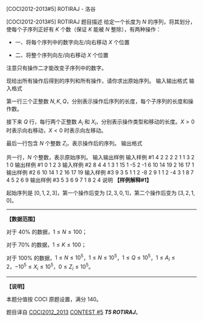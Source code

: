 



[COCI2012-2013#5] ROTIRAJ - 洛谷














[COCI2012-2013#5] ROTIRAJ
题目描述
给定一个长度为 $N$ 的序列，将其划分，使每个子序列正好有 $K$ 个数（保证 $K$ 能被 $N$ 整除），有两种操作：

- 一、将每个序列中的数字向左/向右移动 $X$ 个位置

- 二、将整个序列向左/向右移动 $X$ 个位置

注意只有操作二才能改变子序列中的数字。

现给出所有操作后得到的序列和所有操作，请你求出原始序列。
输入输出格式
输入格式

第一行三个正整数 $N,K,Q$，分别表示操作后序列的长度，每个子序列的长度和操作数。

接下来 $Q$ 行，每行两个正整数 $A_i$ 和 $X_i$，分别表示操作类型和移动的长度。$X>0$ 时表示向右移动，$X<0$ 时表示向左移动。

最后一行包含 $N$ 个整数 $Z_i$，表示操作后的序列。
输出格式

共一行，$N$ 个整数，表示原始序列。
输入输出样例
输入样例 #1
4 2 2
2 2
1 1
3 2 1 0
输出样例 #1
0 1 2 3
输入样例 #2
8 4 4
1 3
1 15
1 -5
2 -1
6 10 14 19 2 16 17 1
输出样例 #2
6 10 14 1 2 16 17 19
输入样例 #3
9 3 5
1 1
2 -8
2 9
1 1
2 -4
3 1 8 7 4 5 2 6 9
输出样例 #3
5 3 6 9 7 1 8 2 4
说明
**【样例解释#1】**

起始序列是 $[0,1,2,3]$，第一个操作后变为 $[2,3,0,1]$，第二个操作后变为 $[3,2,1,0]$。


------------

**【数据范围】**

对于 $40\%$ 的数据，$1\le N\le 100$；

对于 $70\%$ 的数据，$1\le K\le 100$；

对于 $100\%$ 的数据，$1\le N\le 10^5$，$1\le N\le 10^5$，$1\le Q\le 10^5$，$1\le A_i\le 2$，$-10^5\le X_i\le 10^5$，$0\le Z_i\le 10^5$。


------------

**【说明】**

本题分值按 COCI 原题设置，满分 $140$。

题目译自 [COCI2012_2013](https://hsin.hr/coci/archive/2012_2013/) [CONTEST #5](https://hsin.hr/coci/archive/2012_2013/contest5_tasks.pdf) _**T5 ROTIRAJ**_。






